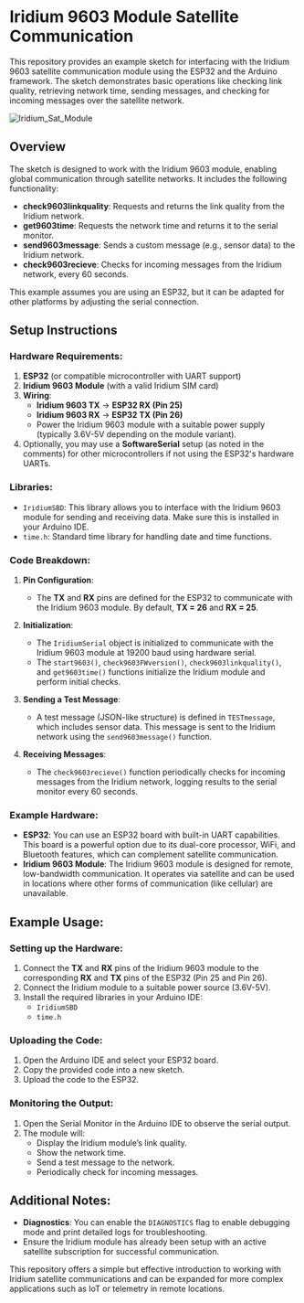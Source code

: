 # Iridium 9603 Module Satellite Communication

This repository provides an example sketch for interfacing with the Iridium 9603 satellite communication module using the ESP32 and the Arduino framework. The sketch demonstrates basic operations like checking link quality, retrieving network time, sending messages, and checking for incoming messages over the satellite network.

![Iridium_Sat_Module](https://github.com/user-attachments/assets/899fcfbb-533c-4729-b910-e41f2bce4248)

## Overview
The sketch is designed to work with the Iridium 9603 module, enabling global communication through satellite networks. It includes the following functionality:
- **check9603linkquality**: Requests and returns the link quality from the Iridium network.
- **get9603time**: Requests the network time and returns it to the serial monitor.
- **send9603message**: Sends a custom message (e.g., sensor data) to the Iridium network.
- **check9603recieve**: Checks for incoming messages from the Iridium network, every 60 seconds.

This example assumes you are using an ESP32, but it can be adapted for other platforms by adjusting the serial connection.

## Setup Instructions

### Hardware Requirements:
1. **ESP32** (or compatible microcontroller with UART support)
2. **Iridium 9603 Module** (with a valid Iridium SIM card)
3. **Wiring**:
   - **Iridium 9603 TX** → **ESP32 RX (Pin 25)**
   - **Iridium 9603 RX** → **ESP32 TX (Pin 26)**
   - Power the Iridium 9603 module with a suitable power supply (typically 3.6V-5V depending on the module variant).
4. Optionally, you may use a **SoftwareSerial** setup (as noted in the comments) for other microcontrollers if not using the ESP32's hardware UARTs.

### Libraries:
- `IridiumSBD`: This library allows you to interface with the Iridium 9603 module for sending and receiving data. Make sure this is installed in your Arduino IDE.
- `time.h`: Standard time library for handling date and time functions.

### Code Breakdown:
1. **Pin Configuration**:
   - The **TX** and **RX** pins are defined for the ESP32 to communicate with the Iridium 9603 module. By default, **TX = 26** and **RX = 25**.

2. **Initialization**:
   - The `IridiumSerial` object is initialized to communicate with the Iridium 9603 module at 19200 baud using hardware serial.
   - The `start9603()`, `check9603FWversion()`, `check9603linkquality()`, and `get9603time()` functions initialize the Iridium module and perform initial checks.

3. **Sending a Test Message**:
   - A test message (JSON-like structure) is defined in `TESTmessage`, which includes sensor data. This message is sent to the Iridium network using the `send9603message()` function.

4. **Receiving Messages**:
   - The `check9603recieve()` function periodically checks for incoming messages from the Iridium network, logging results to the serial monitor every 60 seconds.

### Example Hardware:
- **ESP32**: You can use an ESP32 board with built-in UART capabilities. This board is a powerful option due to its dual-core processor, WiFi, and Bluetooth features, which can complement satellite communication.
- **Iridium 9603 Module**: The Iridium 9603 module is designed for remote, low-bandwidth communication. It operates via satellite and can be used in locations where other forms of communication (like cellular) are unavailable.

## Example Usage:

### Setting up the Hardware:
1. Connect the **TX** and **RX** pins of the Iridium 9603 module to the corresponding **RX** and **TX** pins of the ESP32 (Pin 25 and Pin 26).
2. Connect the Iridium module to a suitable power source (3.6V-5V).
3. Install the required libraries in your Arduino IDE:
   - `IridiumSBD`
   - `time.h`

### Uploading the Code:
1. Open the Arduino IDE and select your ESP32 board.
2. Copy the provided code into a new sketch.
3. Upload the code to the ESP32.

### Monitoring the Output:
1. Open the Serial Monitor in the Arduino IDE to observe the serial output.
2. The module will:
   - Display the Iridium module’s link quality.
   - Show the network time.
   - Send a test message to the network.
   - Periodically check for incoming messages.

## Additional Notes:
- **Diagnostics**: You can enable the `DIAGNOSTICS` flag to enable debugging mode and print detailed logs for troubleshooting.
- Ensure the Iridium module has already been setup with an active satellite subscription for successful communication.

This repository offers a simple but effective introduction to working with Iridium satellite communications and can be expanded for more complex applications such as IoT or telemetry in remote locations.
